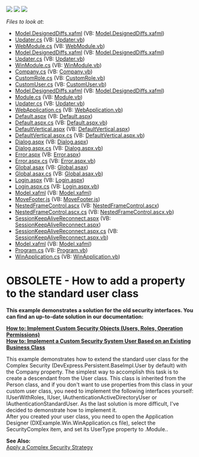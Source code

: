 <!-- default badges list -->
![](https://img.shields.io/endpoint?url=https://codecentral.devexpress.com/api/v1/VersionRange/134074867/11.2.5%2B)
[![](https://img.shields.io/badge/Open_in_DevExpress_Support_Center-FF7200?style=flat-square&logo=DevExpress&logoColor=white)](https://supportcenter.devexpress.com/ticket/details/E1197)
[![](https://img.shields.io/badge/📖_How_to_use_DevExpress_Examples-e9f6fc?style=flat-square)](https://docs.devexpress.com/GeneralInformation/403183)
<!-- default badges end -->
<!-- default file list -->
*Files to look at*:

* [Model.DesignedDiffs.xafml](./CS/DXExample.Module.Web/Model.DesignedDiffs.xafml) (VB: [Model.DesignedDiffs.xafml](./VB/DXExample.Module.Web/Model.DesignedDiffs.xafml))
* [Updater.cs](./CS/DXExample.Module.Web/Updater.cs) (VB: [Updater.vb](./VB/DXExample.Module.Web/Updater.vb))
* [WebModule.cs](./CS/DXExample.Module.Web/WebModule.cs) (VB: [WebModule.vb](./VB/DXExample.Module.Web/WebModule.vb))
* [Model.DesignedDiffs.xafml](./CS/DXExample.Module.Win/Model.DesignedDiffs.xafml) (VB: [Model.DesignedDiffs.xafml](./VB/DXExample.Module.Win/Model.DesignedDiffs.xafml))
* [Updater.cs](./CS/DXExample.Module.Win/Updater.cs) (VB: [Updater.vb](./VB/DXExample.Module.Win/Updater.vb))
* [WinModule.cs](./CS/DXExample.Module.Win/WinModule.cs) (VB: [WinModule.vb](./VB/DXExample.Module.Win/WinModule.vb))
* [Company.cs](./CS/DXExample.Module/Company.cs) (VB: [Company.vb](./VB/DXExample.Module/Company.vb))
* [CustomRole.cs](./CS/DXExample.Module/CustomRole.cs) (VB: [CustomRole.vb](./VB/DXExample.Module/CustomRole.vb))
* [CustomUser.cs](./CS/DXExample.Module/CustomUser.cs) (VB: [CustomUser.vb](./VB/DXExample.Module/CustomUser.vb))
* [Model.DesignedDiffs.xafml](./CS/DXExample.Module/Model.DesignedDiffs.xafml) (VB: [Model.DesignedDiffs.xafml](./VB/DXExample.Module/Model.DesignedDiffs.xafml))
* [Module.cs](./CS/DXExample.Module/Module.cs) (VB: [Module.vb](./VB/DXExample.Module/Module.vb))
* [Updater.cs](./CS/DXExample.Module/Updater.cs) (VB: [Updater.vb](./VB/DXExample.Module/Updater.vb))
* [WebApplication.cs](./CS/DXExample.Web/ApplicationCode/WebApplication.cs) (VB: [WebApplication.vb](./VB/DXExample.Web/ApplicationCode/WebApplication.vb))
* [Default.aspx](./CS/DXExample.Web/Default.aspx) (VB: [Default.aspx](./VB/DXExample.Web/Default.aspx))
* [Default.aspx.cs](./CS/DXExample.Web/Default.aspx.cs) (VB: [Default.aspx.vb](./VB/DXExample.Web/Default.aspx.vb))
* [DefaultVertical.aspx](./CS/DXExample.Web/DefaultVertical.aspx) (VB: [DefaultVertical.aspx](./VB/DXExample.Web/DefaultVertical.aspx))
* [DefaultVertical.aspx.cs](./CS/DXExample.Web/DefaultVertical.aspx.cs) (VB: [DefaultVertical.aspx.vb](./VB/DXExample.Web/DefaultVertical.aspx.vb))
* [Dialog.aspx](./CS/DXExample.Web/Dialog.aspx) (VB: [Dialog.aspx](./VB/DXExample.Web/Dialog.aspx))
* [Dialog.aspx.cs](./CS/DXExample.Web/Dialog.aspx.cs) (VB: [Dialog.aspx.vb](./VB/DXExample.Web/Dialog.aspx.vb))
* [Error.aspx](./CS/DXExample.Web/Error.aspx) (VB: [Error.aspx](./VB/DXExample.Web/Error.aspx))
* [Error.aspx.cs](./CS/DXExample.Web/Error.aspx.cs) (VB: [Error.aspx.vb](./VB/DXExample.Web/Error.aspx.vb))
* [Global.asax](./CS/DXExample.Web/Global.asax) (VB: [Global.asax](./VB/DXExample.Web/Global.asax))
* [Global.asax.cs](./CS/DXExample.Web/Global.asax.cs) (VB: [Global.asax.vb](./VB/DXExample.Web/Global.asax.vb))
* [Login.aspx](./CS/DXExample.Web/Login.aspx) (VB: [Login.aspx](./VB/DXExample.Web/Login.aspx))
* [Login.aspx.cs](./CS/DXExample.Web/Login.aspx.cs) (VB: [Login.aspx.vb](./VB/DXExample.Web/Login.aspx.vb))
* [Model.xafml](./CS/DXExample.Web/Model.xafml) (VB: [Model.xafml](./VB/DXExample.Web/Model.xafml))
* [MoveFooter.js](./CS/DXExample.Web/MoveFooter.js) (VB: [MoveFooter.js](./VB/DXExample.Web/MoveFooter.js))
* [NestedFrameControl.ascx](./CS/DXExample.Web/NestedFrameControl.ascx) (VB: [NestedFrameControl.ascx](./VB/DXExample.Web/NestedFrameControl.ascx))
* [NestedFrameControl.ascx.cs](./CS/DXExample.Web/NestedFrameControl.ascx.cs) (VB: [NestedFrameControl.ascx.vb](./VB/DXExample.Web/NestedFrameControl.ascx.vb))
* [SessionKeepAliveReconnect.aspx](./CS/DXExample.Web/SessionKeepAliveReconnect.aspx) (VB: [SessionKeepAliveReconnect.aspx](./VB/DXExample.Web/SessionKeepAliveReconnect.aspx))
* [SessionKeepAliveReconnect.aspx.cs](./CS/DXExample.Web/SessionKeepAliveReconnect.aspx.cs) (VB: [SessionKeepAliveReconnect.aspx.vb](./VB/DXExample.Web/SessionKeepAliveReconnect.aspx.vb))
* [Model.xafml](./CS/DXExample.Win/Model.xafml) (VB: [Model.xafml](./VB/DXExample.Win/Model.xafml))
* [Program.cs](./CS/DXExample.Win/Program.cs) (VB: [Program.vb](./VB/DXExample.Win/Program.vb))
* [WinApplication.cs](./CS/DXExample.Win/WinApplication.cs) (VB: [WinApplication.vb](./VB/DXExample.Win/WinApplication.vb))
<!-- default file list end -->
# OBSOLETE - How to add a property to the standard user class


<p><strong>This example demonstrates a solution for the old security interfaces. You can find an up-to-date solution in our documentation:</strong><strong></strong></p><p><strong></strong><a href="http://documentation.devexpress.com/#Xaf/CustomDocument3384"><strong><u>How to: Implement Custom Security Objects (Users, Roles, Operation Permissions)</u></strong></a><strong><u><br />
</u></strong><a href="http://documentation.devexpress.com/#Xaf/CustomDocument3452"><strong><u>How to: Implement a Custom Security System User Based on an Existing Business Class</u></strong></a><u><br />
</u></p><p>This example demonstrates how to extend the standard user class for the Complex Security (DevExpress.Persistent.BaseImpl.User by default) with the Company property. The simplest way to accomplish this task is to create a descendant from the User class. This class is inherited from the Person class, and if you don't want to use properties from this class in your custom user class, you need to implement the following interfaces yourself: IUserWithRoles, IUser, IAuthenticationActiveDirectoryUser or IAuthenticationStandardUser. As the last solution is more difficult, I've decided to demonstrate how to implement it.<br />
After you created your user class, you need to open the Application Designer (DXExample.Win.WinApplication.cs file), select the SecurityComplex item, and set its UserType property to <SolutionName>.Module.<YourUserClassName>.</p><p><strong>See Also:</strong><br />
<a href="http://documentation.devexpress.com/#Xaf/CustomDocument2768"><u>Apply a Complex Security Strategy</u></a></p>

<br/>



